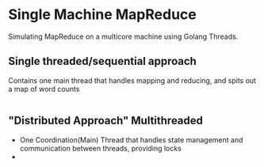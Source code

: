 # Single Machine MapReduce

Simulating MapReduce on a multicore machine using Golang Threads.


## Single threaded/sequential approach

Contains one main thread that handles mapping and reducing, and spits out a map of word counts


```

```



## "Distributed Approach"  Multithreaded 


- One Coordination(Main) Thread that handles state management and communication between threads, providing locks 
- 








